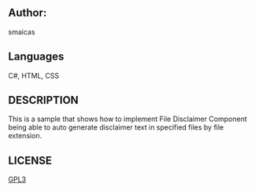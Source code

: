 ## Author:
smaicas

## Languages
C#, HTML, CSS

## DESCRIPTION
This is a sample that shows how to implement File Disclaimer Component being able to
auto generate disclaimer text in specified files by file extension.

## LICENSE
[GPL3](https://github.com/smaicas-org/Dnj.Colab/blob/dev/LICENSE)